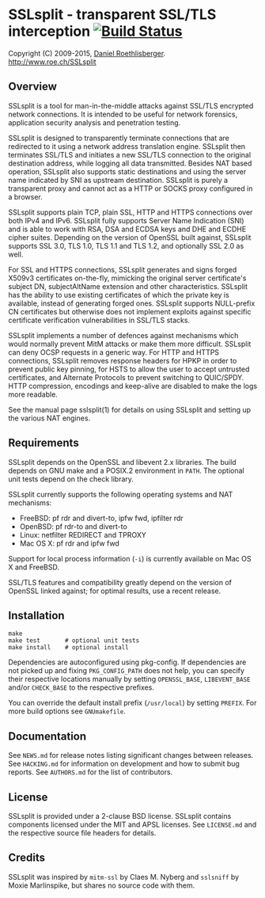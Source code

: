 # SSLsplit - transparent SSL/TLS interception [![Build Status](https://travis-ci.org/droe/sslsplit.svg?branch=master)](https://travis-ci.org/droe/sslsplit)
Copyright (C) 2009-2015, [Daniel Roethlisberger](//daniel.roe.ch/).  
http://www.roe.ch/SSLsplit


## Overview

SSLsplit is a tool for man-in-the-middle attacks against SSL/TLS encrypted
network connections.  It is intended to be useful for network forensics,
application security analysis and penetration testing.

SSLsplit is designed to transparently terminate connections that are redirected
to it using a network address translation engine.  SSLsplit then terminates
SSL/TLS and initiates a new SSL/TLS connection to the original destination
address, while logging all data transmitted.  Besides NAT based operation,
SSLsplit also supports static destinations and using the server name indicated
by SNI as upstream destination.  SSLsplit is purely a transparent proxy and
cannot act as a HTTP or SOCKS proxy configured in a browser.

SSLsplit supports plain TCP, plain SSL, HTTP and HTTPS connections over both
IPv4 and IPv6.  SSLsplit fully supports Server Name Indication (SNI) and is
able to work with RSA, DSA and ECDSA keys and DHE and ECDHE cipher suites.
Depending on the version of OpenSSL built against, SSLsplit supports SSL 3.0,
TLS 1.0, TLS 1.1 and TLS 1.2, and optionally SSL 2.0 as well.

For SSL and HTTPS connections, SSLsplit generates and signs forged X509v3
certificates on-the-fly, mimicking the original server certificate's subject
DN, subjectAltName extension and other  characteristics.  SSLsplit has the
ability to use existing certificates of which the private key is available,
instead of generating forged ones.  SSLsplit supports NULL-prefix CN
certificates but otherwise does not implement exploits against specific
certificate verification vulnerabilities in SSL/TLS stacks.

SSLsplit implements a number of defences against mechanisms which would
normally prevent MitM attacks or make them more difficult.  SSLsplit can deny
OCSP requests in a generic way.  For HTTP and HTTPS connections, SSLsplit
removes response headers for HPKP in order to prevent public key pinning, for
HSTS to allow the user to accept untrusted certificates, and Alternate
Protocols to prevent switching to QUIC/SPDY.  HTTP compression, encodings and
keep-alive are disabled to make the logs more readable.

See the manual page sslsplit(1) for details on using SSLsplit and setting up
the various NAT engines.


## Requirements

SSLsplit depends on the OpenSSL and libevent 2.x libraries.
The build depends on GNU make and a POSIX.2 environment in `PATH`.
The optional unit tests depend on the check library.

SSLsplit currently supports the following operating systems and NAT mechanisms:

-   FreeBSD: pf rdr and divert-to, ipfw fwd, ipfilter rdr
-   OpenBSD: pf rdr-to and divert-to
-   Linux: netfilter REDIRECT and TPROXY
-   Mac OS X: pf rdr and ipfw fwd

Support for local process information (`-i`) is currently available on Mac OS X
and FreeBSD.

SSL/TLS features and compatibility greatly depend on the version of OpenSSL
linked against; for optimal results, use a recent release.


## Installation

    make
    make test       # optional unit tests
    make install    # optional install

Dependencies are autoconfigured using pkg-config.  If dependencies are not
picked up and fixing `PKG_CONFIG_PATH` does not help, you can specify their
respective locations manually by setting `OPENSSL_BASE`, `LIBEVENT_BASE` and/or
`CHECK_BASE` to the respective prefixes.

You can override the default install prefix (`/usr/local`) by setting `PREFIX`.
For more build options see `GNUmakefile`.


## Documentation

See `NEWS.md` for release notes listing significant changes between releases.
See `HACKING.md` for information on development and how to submit bug reports.
See `AUTHORS.md` for the list of contributors.


## License

SSLsplit is provided under a 2-clause BSD license.
SSLsplit contains components licensed under the MIT and APSL licenses.
See `LICENSE.md` and the respective source file headers for details.


## Credits

SSLsplit was inspired by `mitm-ssl` by Claes M. Nyberg and `sslsniff` by Moxie
Marlinspike, but shares no source code with them.


